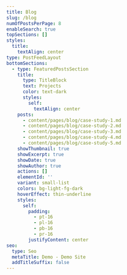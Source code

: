 ```yaml
---
title: Blog
slug: /blog
numOfPostsPerPage: 8
enableSearch: true
topSections: []
styles:
  title:
    textAlign: center
type: PostFeedLayout
bottomSections:
  - type: FeaturedPostsSection
    title:
      type: TitleBlock
      text: Projects
      color: text-dark
      styles:
        self:
          textAlign: center
    posts:
      - content/pages/blog/case-study-1.md
      - content/pages/blog/case-study-2.md
      - content/pages/blog/case-study-3.md
      - content/pages/blog/case-study-4.md
      - content/pages/blog/case-study-5.md
    showThumbnail: true
    showExcerpt: true
    showDate: true
    showAuthor: true
    actions: []
    elementId: ''
    variant: small-list
    colors: bg-light-fg-dark
    hoverEffect: thin-underline
    styles:
      self:
        padding:
          - pt-16
          - pl-16
          - pb-16
          - pr-16
        justifyContent: center
seo:
  type: Seo
  metaTitle: Demo - Demo Site
  addTitleSuffix: false
---
```

